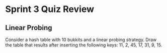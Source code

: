 # Sprint 3 Quiz Review

## Linear Probing

Consider a hash table with 10 bukkits and a linear probing strategy. Draw the table that results after inserting the following keys: 11, 2, 45, 17, 31, 9, 15.

